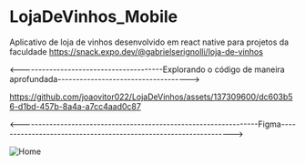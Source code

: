# LojaDeVinhos_Mobile
Aplicativo de loja de vinhos desenvolvido em react native para projetos da faculdade
https://snack.expo.dev/@gabrielserignolli/loja-de-vinhos

  <---------------------------------------Explorando o código de maneira aprofundada------------------------------------>


https://github.com/joaovitor022/LojaDeVinhos/assets/137309600/dc603b56-d1bd-457b-8a4a-a7cc4aad0c87


  <-----------------------------------------------------------------Figma----------------------------------------------------------------->



![Home](https://github.com/joaovitor022/LojaDeVinhos/assets/137309600/3b159d6f-b6e7-4198-b9d5-87bd604f39b4)
